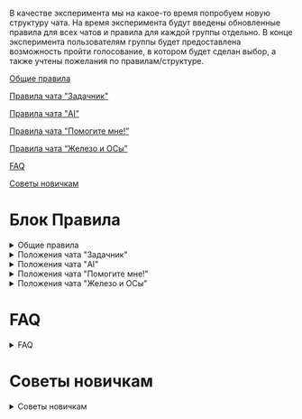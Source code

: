 В качестве эксперимента мы на какое-то время попробуем новую структуру чата. На время эксперимента будут введены обновленные правила для всех чатов и правила для каждой группы отдельно. В конце эксперимента пользователям группы будет предоставлена возможность пройти голосование, в котором будет сделан выбор, а также учтены пожелания по правилам/структуре.

[Общие правила](#main-rules)

[Правила чата "Задачник"](#rules-task-chat) 

[Правила чата "AI"](#chatgpt-hate-place)

[Правила чата "Помогите мне!”](#rules-help-me) 

[Правила чата “Железо и ОСы”](#rules-hard-soft)

[FAQ](#faq) 

[Советы новичкам](#tips) 
  
# Блок Правила
<details>
<summary id="main-rules">Общие правила</summary>
  Данные правила и положения чата “Как стать программистом” и относящейся к нему группы чатов (далее – правила) описаны исключительно с той точки зрения, что любой присутствующий с ними ознакомлен и несёт ответственность в равной степени. За любое нарушение администрация вправе предупредить, наложить временное ограничение на отправку сообщений, затем удалить нарушителя из группы.
  
1. Настоящими правилами запрещены:
  
    1.1.  Не согласованная с администрацией реклама курсов, каналов, групп, сайтов или любого другого рода ресурсов;

    1.2.  Злоупотребление обсценной лексикой – мат, брань, вульгаризмы;
  
    1.3.  Фото- и видеосъёмка экрана в отсутствие форс-мажорных обстоятельств либо обстоятельств непреодолимой силы, указанных перед отправкой;

    1.4.  Вредительство, пораженчество, любого рода притеснения и дифференциация (например, эйджизм, национализм и пр.);
  
    1.5.  Нарушения законодательства стран СНГ, в особенности публикация пиратского контента, размещение ссылок на запрещённые ресурсы;
  
    1.6.  Разжигание конфликтов, открытая форма неуважения, насмешничество;
  
    1.7.  Обсуждение любых тем, не связанных с основной тематикой чата, спам, флуд;

2.  Настоящими правилами разрешены:
  
    2.1.  Любые обсуждения в рамках основной тематики чата;
    
    2.2.  Реклама заинтересованным лицам.
  
</details>

<details>
<summary id="rules-task-chat">Положения чата "Задачник"</summary>
В чате “Задачник” по согласованию решаются конкретные задачи из codewars/leetcode/etc. Задачи предлагаются пользователями чата с указанием времени на решение, после которого можно переходить к следующей. Периодичность свободная: можно варьировать в зависимости от активности участников.
  
Настоящими положениями запрещены обсуждения решений задач, не связанных с задачей, решаемой на данный момент участниками чата. Также запрещено предоставлять готовые решения или ответы от ChatGPT или другой модели.
</details>

<details>
<summary id="chatgpt-hate-place">Положения чата "AI"</summary>
	В чате “AI” обсуждается всё, что связано с искусственным интеллектом, языковыми моделями, интеллектуальными системами и пр.
</details>
  
<details>
<summary id="rules-help-me">Положения чата "Помогите мне!"</summary>
	В чате “Помогите мне!” коллективно решаются те задачи, которые коснулись кого-то конкретного. Для этого участнику чата важно максимально подробно расписать задачу, которая вас интересует. Структура вопроса должна быть неизменна:
  
1. Описание сути проблемы с указанием языка программирования;
  
2. Описание вариантов решения, которые уже были испробованы;

3. Скриншот или ссылка на pastebin.com, codepen.io или любую другую песочницу, которой вы пользуетесь.

Запрещено предоставлять готовые решения или ответы от ChatGPT или другой модели.
</details>

<details>
<summary id="rules-hard-soft">Положения чата "Железо и ОСы"</summary>
	В чате “Железо и ОСы” обсуждаются любого рода проблемы, связанные с технической составляющей ваших компьютеров, периферийного оборудования и программного обеспечения. Степень отхода от основной тематики регулируется администрацией.
  
Запрещено подводить обсуждение к субъективной форме “X лучше Y” (“Android лучше Apple!”, “MacOS лучше Windows!”, “Ubuntu лучше Arch!”, и т.д.), насколько бы это не казалось вам очевидным, однако не запрещается вести аргументированный спор, если он интересует обе стороны.
</details>
</details>

# FAQ
<details>
  <summary id="faq">FAQ</summary>
  <a href="FAQ.md">FAQ</a>
</details>


# Советы новичкам
<details>
  <summary id="tips">Советы новичкам</summary>
  <a href="tips.md">Советы</a>
</details>

